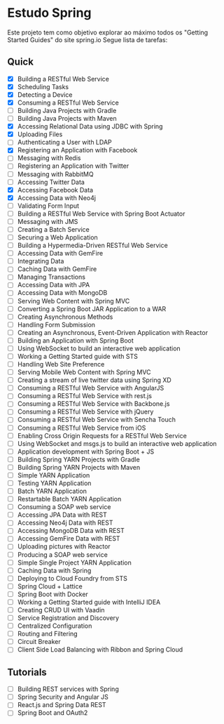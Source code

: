 # Estudo Spring
Este projeto tem como objetivo explorar ao máximo todos os "Getting Started Guides" do site spring.io
Segue lista de tarefas:

## Quick

- [x] Building a RESTful Web Service
- [x]  Scheduling Tasks
- [x]  Detecting a Device
- [x]  Consuming a RESTful Web Service
- [ ]  Building Java Projects with Gradle
- [ ]  Building Java Projects with Maven
- [x]  Accessing Relational Data using JDBC with Spring
- [x]  Uploading Files
- [ ]  Authenticating a User with LDAP
- [x]  Registering an Application with Facebook
- [ ]  Messaging with Redis
- [ ]  Registering an Application with Twitter
- [ ]  Messaging with RabbitMQ
- [ ]  Accessing Twitter Data
- [x]  Accessing Facebook Data
- [x]  Accessing Data with Neo4j
- [ ]  Validating Form Input
- [ ]  Building a RESTful Web Service with Spring Boot Actuator
- [ ]  Messaging with JMS
- [ ]  Creating a Batch Service
- [ ]  Securing a Web Application
- [ ]  Building a Hypermedia-Driven RESTful Web Service
- [ ]  Accessing Data with GemFire
- [ ]  Integrating Data
- [ ]  Caching Data with GemFire
- [ ]  Managing Transactions
- [ ]  Accessing Data with JPA
- [ ]  Accessing Data with MongoDB
- [ ]  Serving Web Content with Spring MVC
- [ ]  Converting a Spring Boot JAR Application to a WAR
- [ ]  Creating Asynchronous Methods
- [ ]  Handling Form Submission
- [ ] Creating an Asynchronous, Event-Driven Application with Reactor
- [ ] Building an Application with Spring Boot
- [ ] Using WebSocket to build an interactive web application
- [ ] Working a Getting Started guide with STS
- [ ] Handling Web Site Preference
- [ ] Serving Mobile Web Content with Spring MVC
- [ ]  Creating a stream of live twitter data using Spring XD
- [ ]  Consuming a RESTful Web Service with AngularJS
- [ ]  Consuming a RESTful Web Service with rest.js
- [ ]  Consuming a RESTful Web Service with Backbone.js
- [ ]  Consuming a RESTful Web Service with jQuery
- [ ]  Consuming a RESTful Web Service with Sencha Touch
- [ ]  Consuming a RESTful Web Service from iOS
- [ ]  Enabling Cross Origin Requests for a RESTful Web Service
- [ ]  Using WebSocket and msgs.js to build an interactive web application
- [ ]  Application development with Spring Boot + JS
- [ ]  Building Spring YARN Projects with Gradle
- [ ]  Building Spring YARN Projects with Maven
- [ ]  Simple YARN Application
- [ ]  Testing YARN Application
- [ ]  Batch YARN Application
- [ ]  Restartable Batch YARN Application
- [ ]  Consuming a SOAP web service
- [ ]  Accessing JPA Data with REST
- [ ]  Accessing Neo4j Data with REST
- [ ]  Accessing MongoDB Data with REST
- [ ]  Accessing GemFire Data with REST
- [ ]  Uploading pictures with Reactor
- [ ]  Producing a SOAP web service
- [ ]  Simple Single Project YARN Application
- [ ]  Caching Data with Spring
- [ ]  Deploying to Cloud Foundry from STS
- [ ]  Spring Cloud + Lattice
- [ ]  Spring Boot with Docker
- [ ]  Working a Getting Started guide with IntelliJ IDEA
- [ ]  Creating CRUD UI with Vaadin
- [ ]  Service Registration and Discovery
- [ ]  Centralized Configuration
- [ ]  Routing and Filtering
- [ ]  Circuit Breaker
- [ ]  Client Side Load Balancing with Ribbon and Spring Cloud

## Tutorials

- [ ]  Building REST services with Spring
- [ ]  Spring Security and Angular JS
- [ ]  React.js and Spring Data REST
- [ ]  Spring Boot and OAuth2

